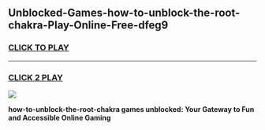 
## Unblocked-Games-how-to-unblock-the-root-chakra-Play-Online-Free-dfeg9
<h3>
<a href="https://premium76.site?title=how-to-unblock-the-root-chakra&ref=26A">CLICK TO PLAY</a></h3>
<hr>

<h3>
<a href="https://premium76.site?title=how-to-unblock-the-root-chakra&ref=26A">CLICK 2 PLAY</a>
  
</h3>

<a href="https://premium76.site?title=how-to-unblock-the-root-chakra&ref=26A"><img src="https://clearcache.store/games.png"></a>


**how-to-unblock-the-root-chakra games unblocked: Your Gateway to Fun and Accessible Online Gaming**
